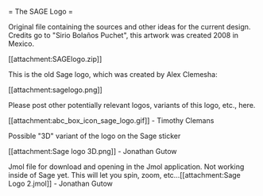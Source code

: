 = The SAGE Logo =

Original file containing the sources and other ideas for the current design. Credits go to "Sirio Bolaños Puchet", this artwork was created 2008 in Mexico.

 [[attachment:SAGElogo.zip]]

This is the old Sage logo, which was created by Alex Clemesha:

 [[attachment:sagelogo.png]]

Please post other potentially relevant logos, variants of this logo, etc., here. 

 [[attachment:abc_box_icon_sage_logo.gif]] - Timothy Clemans

Possible "3D" variant of the logo on the Sage sticker

 [[attachment:Sage logo 3D.png]] - Jonathan Gutow
 
 Jmol file for download and opening in the Jmol application.  Not working inside of Sage yet.  This will let you spin, zoom, etc...[[attachment:Sage Logo 2.jmol]] - Jonathan Gutow
